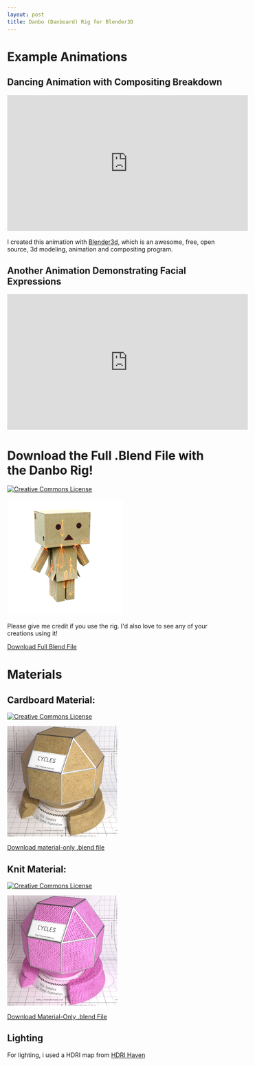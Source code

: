 ```yaml
---
layout: post
title: Danbo (Danboard) Rig for Blender3D
---
```


Example Animations
===========

Dancing Animation with Compositing Breakdown
--------------------------------------------
<iframe width="560" height="315" src="https://www.youtube.com/embed/UiOKjS8_mDA" frameborder="0" allowfullscreen></iframe>

I created this animation with [Blender3d](http://www.blender.org/), which is an awesome, free, open source, 3d modeling, animation and compositing program.

Another Animation Demonstrating Facial Expressions
--------------------------------------------------
<iframe width="560" height="315" src="https://www.youtube.com/embed/XmyqWpWcPVs" frameborder="0" allowfullscreen></iframe>

Download the Full .Blend File with the Danbo Rig!
=================================================
<a rel="license" href="http://creativecommons.org/licenses/by/4.0/"><img alt="Creative Commons License" style="border-width:0" src="https://i.creativecommons.org/l/by/4.0/88x31.png" /></a><br />

<img alt="danbo rig" src="/img/danbotransparent.png" width="270px" height="270px"/>

Please give me credit if you use the rig. I'd also love to see any of your creations using it!

<a class="button" href="/dl/danbo.blend">Download Full Blend File</a>

Materials
=========

Cardboard Material:
-------------------
<a rel="license" href="http://creativecommons.org/licenses/by/4.0/"><img alt="Creative Commons License" style="border-width:0" src="https://i.creativecommons.org/l/by/4.0/88x31.png" /></a><br />

<a href="/img/mat_cardboard.jpg">
<img alt="cardboard material" src="/img/mat_cardboard.jpg" width="256px" height="256px" />
</a>

<a class="button" href="/dl/mat_cardboard.blend">Download material-only .blend file</a>

Knit Material:
--------------
<a rel="license" href="http://creativecommons.org/licenses/by/4.0/"><img alt="Creative Commons License" style="border-width:0" src="https://i.creativecommons.org/l/by/4.0/88x31.png" /></a><br />

<a href="/img/mat_knit.jpg">
<img alt="knit material" src="/img/mat_knit.jpg" width="256px" height="256px" />
</a>

<a class="button" href="/dl/mat_knit.blend">Download Material-Only .blend File</a>

Lighting
--------
For lighting, i used a HDRI map from [HDRI Haven](https://hdrihaven.com)

